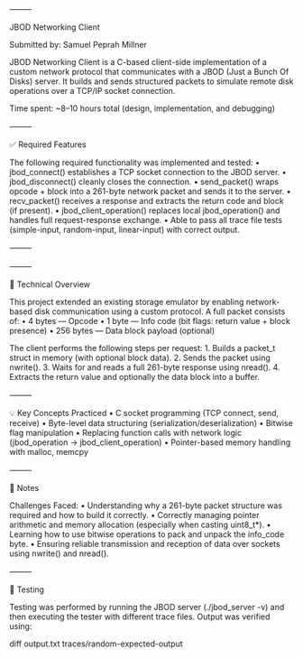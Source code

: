 
⸻

JBOD Networking Client 

Submitted by: Samuel Peprah Millner

JBOD Networking Client is a C-based client-side implementation of a custom network protocol that communicates with a JBOD (Just a Bunch Of Disks) server. It builds and sends structured packets to simulate remote disk operations over a TCP/IP socket connection.

Time spent: ~8–10 hours total (design, implementation, and debugging)

⸻

✅ Required Features

The following required functionality was implemented and tested:
	•	jbod_connect() establishes a TCP socket connection to the JBOD server.
	•	jbod_disconnect() cleanly closes the connection.
	•	send_packet() wraps opcode + block into a 261-byte network packet and sends it to the server.
	•	recv_packet() receives a response and extracts the return code and block (if present).
	•	jbod_client_operation() replaces local jbod_operation() and handles full request-response exchange.
	•	Able to pass all trace file tests (simple-input, random-input, linear-input) with correct output.

⸻


⸻

🔧 Technical Overview

This project extended an existing storage emulator by enabling network-based disk communication using a custom protocol. A full packet consists of:
	•	4 bytes — Opcode
	•	1 byte — Info code (bit flags: return value + block presence)
	•	256 bytes — Data block payload (optional)

The client performs the following steps per request:
	1.	Builds a packet_t struct in memory (with optional block data).
	2.	Sends the packet using nwrite().
	3.	Waits for and reads a full 261-byte response using nread().
	4.	Extracts the return value and optionally the data block into a buffer.

⸻

💡 Key Concepts Practiced
	•	C socket programming (TCP connect, send, receive)
	•	Byte-level data structuring (serialization/deserialization)
	•	Bitwise flag manipulation
	•	Replacing function calls with network logic (jbod_operation → jbod_client_operation)
	•	Pointer-based memory handling with malloc, memcpy

⸻

🧠 Notes

Challenges Faced:
	•	Understanding why a 261-byte packet structure was required and how to build it correctly.
	•	Correctly managing pointer arithmetic and memory allocation (especially when casting uint8_t*).
	•	Learning how to use bitwise operations to pack and unpack the info_code byte.
	•	Ensuring reliable transmission and reception of data over sockets using nwrite() and nread().

⸻

🧪 Testing

Testing was performed by running the JBOD server (./jbod_server -v) and then executing the tester with different trace files. Output was verified using:

diff output.txt traces/random-expected-output



